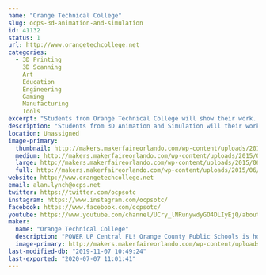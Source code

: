 ```yaml
---
name: "Orange Technical College"
slug: ocps-3d-animation-and-simulation
id: 41132
status: 1
url: http://www.orangetechcollege.net
categories:
  - 3D Printing
    3D Scanning
    Art
    Education
    Engineering
    Gaming
    Manufacturing
    Tools
excerpt: "Students from Orange Technical College will show their work.  "
description: "Students from 3D Animation and Simulation will their work."
location: Unassigned
image-primary:
  thumbnail: http://makers.makerfaireorlando.com/wp-content/uploads/2015/06/3D-Animation-MOCAP-Volume-150x150.jpg
  medium: http://makers.makerfaireorlando.com/wp-content/uploads/2015/06/3D-Animation-MOCAP-Volume-300x197.jpg
  large: http://makers.makerfaireorlando.com/wp-content/uploads/2015/06/3D-Animation-MOCAP-Volume-1024x671.jpg
  full: http://makers.makerfaireorlando.com/wp-content/uploads/2015/06/3D-Animation-MOCAP-Volume.jpg
website: http://www.orangetechcollege.net
email: alan.lynch@ocps.net
twitter: https://twitter.com/ocpsotc
instagram: https://www.instagram.com/ocpsotc/
facebook: https://www.facebook.com/ocpsotc/
youtube: https://www.youtube.com/channel/UCry_lNRunywdyGO4DLIyEjQ/about
maker:
  name: "Orange Technical College"
  description: "POWER UP Central FL! Orange County Public Schools is home to Orange Technical College with five convenient campuses (Mid Florida, Orlando, Westside, Winter Park and Avalon) offering programs that feature affordable tuition, highly-qualified instructors and real-world curriculum. Whether a student is looking to jump into career training right out of high school, or interested in starting a whole new profession, Orange Technical College is the way to go! The interactive classrooms and simulated work atmosphere provide students with hands-on experience that builds the confidence to succeed in the workplace. At an unbeatable price, and fully accepting of financial aid, the tech centers are the perfect gateway to exciting careers in health sciences, information technology, digital/media arts, audio/video technologies, automotive, building construction, manufacturing and so much more."
  image-primary: http://makers.makerfaireorlando.com/wp-content/uploads/2016/10/Button_OTC_Horiz-1024x337.png
last-modified-db: "2019-11-07 10:49:24"
last-exported: "2020-07-07 11:01:41"
---
```


